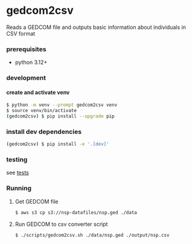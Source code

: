# gedcom2csv

Reads a GEDCOM file and outputs basic information about individuals in CSV format

### prerequisites
 * python 3.12+


### development

#### create and activate venv
```bash
$ python -m venv --prompt gedcom2csv venv
$ source venv/bin/activate
(gedcom2csv) $ pip install --upgrade pip
```

### install dev dependencies
```bash
(gedcom2csv) $ pip install -e '.[dev]'
```

### testing

see [tests](gedcom2csv/tests/README.md)

### Running

1.  Get GEDCOM file
    ```bash
    $ aws s3 cp s3://nsp-datafiles/nsp.ged ./data
    ```

4. Run GEDCOM to csv converter script

    ```bash
    $ ./scripts/gedcom2csv.sh ./data/nsp.ged ./output/nsp.csv
    ```
